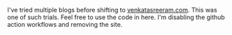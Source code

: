 I've tried multiple blogs before shifting to <a href="https://venkatasreeram.com/" target="_blank">venkatasreeram.com</a>.
This was one of such trials. Feel free to use the code in here. I'm disabling the github action workflows and removing the site.

